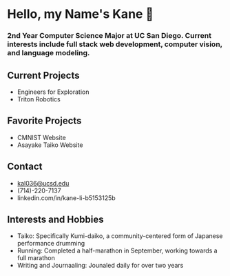 # Hello, my Name's Kane 👋

### 2nd Year Computer Science Major at UC San Diego. Current interests include full stack web development, computer vision, and language modeling.

## Current Projects
- Engineers for Exploration
- Triton Robotics

## Favorite Projects
- CMNIST Website
- Asayake Taiko Website

## Contact
- kal036@ucsd.edu
- (714)-220-7137
- linkedin.com/in/kane-li-b5153125b

## Interests and Hobbies
- Taiko: Specifically Kumi-daiko, a community-centered form of Japanese performance drumming
- Running: Completed a half-marathon in September, working towards a full marathon
- Writing and Journaaling: Jounaled daily for over two years

<!--
**Li-Kane/Li-Kane** is a ✨ _special_ ✨ repository because its `README.md` (this file) appears on your GitHub profile.

Here are some ideas to get you started:

- 🔭 I’m currently working on ...
- 🌱 I’m currently learning ...
- 👯 I’m looking to collaborate on ...
- 🤔 I’m looking for help with ...
- 💬 Ask me about ...
- 📫 How to reach me: ...
- 😄 Pronouns: ...
- ⚡ Fun fact: ...
-->
